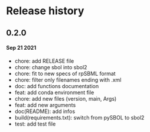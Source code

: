 # Release history

## 0.2.0
#### Sep 21 2021
- chore: add RELEASE file
- chore: change sbol into sbol2
- chore: fit to new specs of rpSBML format
- chore: filter only filenames ending with .xml
- doc: add functions documentation
- feat: add conda environment file
- chore: add new files (version, main, Args)
- feat: add new arguments
- doc(README): add infos
- build(requirements.txt): switch from pySBOL to sbol2
- test: add test file

